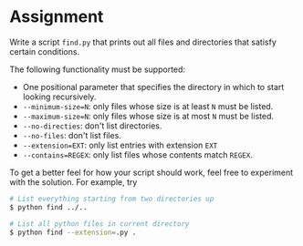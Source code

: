 # Assignment

Write a script `find.py` that prints out all files and directories
that satisfy certain conditions.

The following functionality must be supported:

* One positional parameter that specifies the directory in which to start looking recursively.
* `--minimum-size=N`: only files whose size is at least `N` must be listed.
* `--maximum-size=N`: only files whose size is at most `N` must be listed.
* `--no-directies`: don't list directories.
* `--no-files`: don't list files.
* `--extension=EXT`: only list entries with extension `EXT`
* `--contains=REGEX`: only list files whose contents match `REGEX`.

To get a better feel for how your script should work, feel free
to experiment with the solution. For example, try

```bash
# List everything starting from two directories up
$ python find ../..

# List all python files in current directory
$ python find --extension=.py .
```
